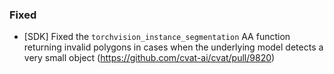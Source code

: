 ### Fixed

- \[SDK\] Fixed the `torchvision_instance_segmentation` AA function
  returning invalid polygons in cases when the underlying model detects a very
  small object
  (<https://github.com/cvat-ai/cvat/pull/9820>)
